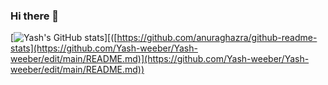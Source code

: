 ### Hi there 👋

<!--
**Yash-weeber/Yash-weeber** is a ✨ _special_ ✨ repository because its `README.md` (this file) appears on your GitHub profile.

Here are some ideas to get you started:

- 🔭 I’m currently working on ...
- 🌱 I’m currently learning ...
- 👯 I’m looking to collaborate on ...
- 🤔 I’m looking for help with ...
- 💬 Ask me about ...
- 📫 How to reach me: ...
- 😄 Pronouns: ...
- ⚡ Fun fact: ...
-->

[![Yash's GitHub stats](https://github-readme-stats.vercel.app/api?username=Yash-weeber)][([https://github.com/anuraghazra/github-readme-stats](https://github.com/Yash-weeber/Yash-weeber/edit/main/README.md)](https://github.com/Yash-weeber/Yash-weeber/edit/main/README.md))
